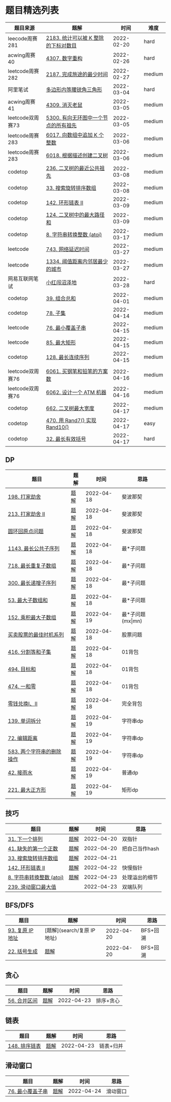 # 题目精选列表

|  题目来源   | 题解  | 时间 | 难度 |
|  ----  | ----  | ---- |  ----  |
| leecode周赛281 | [2183. 统计可以被 K 整除的下标对数目](test/统计可以被K整除的下标对数目) | 2022-02-20 | hard |
| acwing周赛40 | [4307. 数字重构](test/数字重构) | 2022-02-26 | hard |
| leetcode周赛282 | [2187. 完成旅途的最少时间](test/完成旅途的最少时间) | 2022-02-27 | medium |
| 阿里笔试  | [多边形内等腰锐角三角形](test/多边形内等腰锐角三角形) | 2022-03-04 | hard |
| acwing周赛41  | [4309. 消灭老鼠](test/消灭老鼠) | 2022-03-05 | medium |
| leetcode双周赛73 | [5300. 有向无环图中一个节点的所有祖先](test/有向无环图中一个节点的所有祖先) | 2022-03-05 | medium |
| leetcode周赛283 | [6017. 向数组中追加 K 个整数](test/向数组中追加K个整数)  | 2022-03-06 | medium |
| leetcode周赛283 | [6018. 根据描述创建二叉树](test/根据描述创建二叉树) | 2022-03-06 | medium |
| codetop | [236. 二叉树的最近公共祖先](https://leetcode-cn.com/problems/lowest-common-ancestor-of-a-binary-tree) | 2022-03-08 | medium |
| codetop | [33. 搜索旋转排序数组](https://leetcode-cn.com/problems/search-in-rotated-sorted-array/) | 2022-03-08 | medium |
| codetop | [142. 环形链表 II](https://leetcode-cn.com/problems/linked-list-cycle-ii/) | 2022-03-09 | medium |
| codetop | [124. 二叉树中的最大路径和](https://leetcode-cn.com/problems/binary-tree-maximum-path-sum/) | 2022-03-09 | medium |
| codetop | [8. 字符串转换整数 (atoi)](https://leetcode-cn.com/problems/string-to-integer-atoi/) | 2022-03-17 | medium |
| leetcode | [743. 网络延迟时间](https://leetcode-cn.com/problems/network-delay-time/) | 2022-03-27 | medium |
| leetcode | [1334. 阈值距离内邻居最少的城市](https://leetcode-cn.com/problems/find-the-city-with-the-smallest-number-of-neighbors-at-a-threshold-distance/) | 2022-03-27 | medium |
| 网易互联网笔试 | [小红闯沼泽地](test/小红闯沼泽地) | 2022-03-28 | hard |
| codetop | [39. 组合总和](https://leetcode-cn.com/problems/combination-sum/) | 2022-04-01 | medium |
| codetop | [78. 子集](https://leetcode-cn.com/problems/subsets/) | 2022-04-14 | medium |
| leetcode | [76. 最小覆盖子串](https://leetcode-cn.com/problems/minimum-window-substring/) | 2022-04-15 | medium |
| leetcode | [85. 最大矩形](https://leetcode-cn.com/problems/maximal-rectangle/) | 2022-04-15 | medium |
| codetop | [128. 最长连续序列](https://leetcode-cn.com/problems/longest-consecutive-sequence/) | 2022-04-15 | medium |
|                  |                                                              |            |        |
| leetcode双周赛76 | [6061. 买钢笔和铅笔的方案数](https://leetcode-cn.com/problems/number-of-ways-to-buy-pens-and-pencils/) | 2022-04-16 | medium |
| leetcode双周赛76 | [6062. 设计一个 ATM 机器](https://leetcode-cn.com/problems/design-an-atm-machine/) | 2022-04-16 | medium |
| codetop | [662. 二叉树最大宽度](https://leetcode-cn.com/problems/maximum-width-of-binary-tree/) | 2022-04-17 | medium |
| codetop | [470. 用 Rand7() 实现 Rand10()](https://leetcode-cn.com/problems/implement-rand10-using-rand7/) | 2022-04-17 | easy |
| codetop | [32. 最长有效括号](https://leetcode-cn.com/problems/longest-valid-parentheses/) | 2022-04-17 | hard |





## DP

| 题目                                                         | 题解                                                        | 时间       | 思路              |
| ------------------------------------------------------------ | ----------------------------------------------------------- | ---------- | ----------------- |
| [198. 打家劫舍](https://leetcode-cn.com/problems/house-robber/) | [题解](dp/打家劫舍)                                         | 2022-04-18 | 斐波那契          |
| [213. 打家劫舍 II](https://leetcode-cn.com/problems/house-robber-ii/) | [题解](dp/打家劫舍)                                         | 2022-04-18 | 斐波那契          |
| [圆环回原点问题](https://mp.weixin.qq.com/s/NZPaFsFrTybO3K3s7p7EVg) | [题解]((https://mp.weixin.qq.com/s/NZPaFsFrTybO3K3s7p7EVg)) | 2022-04-18 | 斐波那契          |
| [1143. 最长公共子序列](https://leetcode-cn.com/problems/longest-common-subsequence/) | [题解](dp/最长公共子序列)                                   | 2022-04-18 | 最*子问题         |
| [718. 最长重复子数组](https://leetcode-cn.com/problems/maximum-length-of-repeated-subarray/) | [题解](dp/最长重复子数组)                                   | 2022-04-18 | 最*子问题         |
| [300. 最长递增子序列](https://leetcode-cn.com/problems/longest-increasing-subsequence/) | [题解](dp/最长递增子序列)                                   | 2022-04-18 | 最*子问题         |
| [53. 最大子数组和](https://leetcode-cn.com/problems/maximum-subarray/) | [题解](dp/最大子数组和)                                     | 2022-04-18 | 最*子问题         |
| [152. 乘积最大子数组](https://leetcode-cn.com/problems/maximum-product-subarray/) | [题解](dp/乘积最大子数字)                                   | 2022-04-19 | 最*子问题(mx\|mn) |
| [买卖股票的最佳时机系列](https://leetcode-cn.com/problems/best-time-to-buy-and-sell-stock) | [题解](dp/买卖股票的最佳时机)                               | 2022-04-18 | 股票问题          |
| [416. 分割等和子集](https://leetcode-cn.com/problems/partition-equal-subset-sum/) | [题解](dp/分割等和子集)                                     | 2022-04-18 | 01背包            |
| [494. 目标和](https://leetcode-cn.com/problems/target-sum/)  | [题解](dp/目标和)                                           | 2022-04-18 | 01背包            |
| [474. 一和零](https://leetcode-cn.com/problems/ones-and-zeroes/) | [题解](dp/一和零)                                           | 2022-04-18 | 01背包            |
| [零钱兑换I、II](https://leetcode-cn.com/problems/coin-change/) | [题解](dp/零钱兑换)                                         | 2022-04-18 | 完全背包          |
| [139. 单词拆分](https://leetcode-cn.com/problems/word-break/) | [题解](dp/单词拆分)                                         | 2022-04-19 | 字符串dp          |
| [72. 编辑距离](https://leetcode-cn.com/problems/edit-distance/) | [题解](dp/编辑距离)                                         | 2022-04-19 | 字符串dp          |
| [583. 两个字符串的删除操作](https://leetcode-cn.com/problems/delete-operation-for-two-strings/) | [题解](dp/两个字符串的删除操作)                             | 2022-04-19 | 字符串dp          |
| [42. 接雨水](https://leetcode-cn.com/problems/trapping-rain-water/) | [题解](dp/接雨水)                                           | 2022-04-19 | 普通dp            |
| [221. 最大正方形](https://leetcode-cn.com/problems/maximal-square/) | [题解](dp/最大正方形)                                       | 2022-04-19 | 矩形dp            |



## 技巧

| 题目                                                         | 题解                           | 时间       | 思路           |
| ------------------------------------------------------------ | ------------------------------ | ---------- | -------------- |
| [31. 下一个排列](https://leetcode-cn.com/problems/next-permutation/) | [题解](skill/下一个排列)       | 2022-04-20 | 双指针         |
| [41. 缺失的第一个正数](https://leetcode-cn.com/problems/first-missing-positive/) | [题解](skill/缺失的第一个正数) | 2022-04-20 | 把自己当作hash |
| [33. 搜索旋转排序数组](https://leetcode-cn.com/problems/search-in-rotated-sorted-array/) | [题解](skill/搜索旋转排序数组) | 2022-04-21 |                |
| [142. 环形链表 II](https://leetcode-cn.com/problems/linked-list-cycle-ii/) | [题解](skill/环形链表)         | 2022-04-22 | 快慢指针       |
| [8. 字符串转换整数 (atoi)](https://leetcode-cn.com/problems/string-to-integer-atoi/) | [题解](skill/字符串转换整数)   | 2022-04-23 | 处理溢出的细节 |
| [239. 滑动窗口最大值](https://leetcode-cn.com/problems/sliding-window-maximum/) |                                | 2022-04-23 | 双端队列       |



## BFS/DFS

| 题目                                                         | 题解                        | 时间       | 思路     |
| ------------------------------------------------------------ | --------------------------- | ---------- | -------- |
| [93. 复原 IP 地址](https://leetcode-cn.com/problems/restore-ip-addresses/) | [题解](search/复原 IP 地址) | 2022-04-20 | BFS+回溯 |
| [22. 括号生成](https://leetcode-cn.com/problems/generate-parentheses/) | [题解](search/括号生成)     | 2022-04-20 | BFS+回溯 |



## 贪心

| 题目                                                         | 题解                    | 时间       | 思路      |
| ------------------------------------------------------------ | ----------------------- | ---------- | --------- |
| [56. 合并区间](https://leetcode-cn.com/problems/merge-intervals/) | [题解](greedy/合并区间) | 2022-04-23 | 排序+贪心 |



## 链表

| 题目                                                         | 题解                        | 时间       | 思路      |
| ------------------------------------------------------------ | --------------------------- | ---------- | --------- |
| [148. 排序链表](https://leetcode-cn.com/problems/sort-list/) | [题解](linkedlist/排序链表) | 2022-04-23 | 链表+归并 |



## 滑动窗口

| 题目                                                         | 题解                          | 时间       | 思路     |
| ------------------------------------------------------------ | ----------------------------- | ---------- | -------- |
| [76. 最小覆盖子串](https://leetcode-cn.com/problems/minimum-window-substring/) | [题解](slidewin/最小覆盖字串) | 2022-04-24 | 滑动窗口 |

